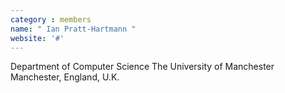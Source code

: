 ```yaml
---
category : members
name: " Ian Pratt-Hartmann " 
website: '#'
---
```

Department of Computer Science
The University of Manchester
Manchester, England, U.K.

